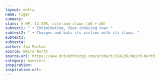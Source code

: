 ```yaml
---
layout: entry
name: Tiger
summary:
stats: 5 HP, 14 STR, cite-and-claws (d6 + d8)
subtext1: " • Intimidating, fear-inducing roar."
subtext2: " • Charges and bats its victims with its claws. "
subtext3:
subtext4:
author: Jim Parkin
source: Weird North
source-url: https://www.drivethrurpg.com/product/324238/Weird-North
category: monsters
inspiration:
inspiration-url:
---
```

